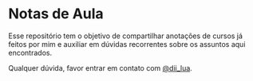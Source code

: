 # Notas de Aula

 Esse repositório tem o objetivo de compartilhar anotações de cursos já feitos por mim e auxiliar em dúvidas recorrentes sobre os assuntos aqui encontrados.

Qualquer dúvida, favor entrar em contato com [@dii_lua](https://twitter.com/dii_lua).
